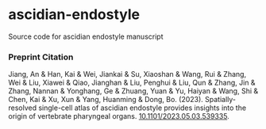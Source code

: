 # ascidian-endostyle        
Source code for ascidian endostyle manuscript

### Preprint Citation  
Jiang, An & Han, Kai & Wei, Jiankai & Su, Xiaoshan & Wang, Rui & Zhang, Wei & Liu, Xiawei & Qiao, Jianghan & Liu, Penghui & Liu, Qun & Zhang, Jin & Zhang, Nannan & Yonghang, Ge & Zhuang, Yuan & Yu, Haiyan & Wang, Shi & Chen, Kai & Xu, Xun & Yang, Huanming & Dong, Bo. (2023). Spatially-resolved single-cell atlas of ascidian endostyle provides insights into the origin of vertebrate pharyngeal organs. [10.1101/2023.05.03.539335](https://www.biorxiv.org/content/10.1101/2023.05.03.539335v1). 
